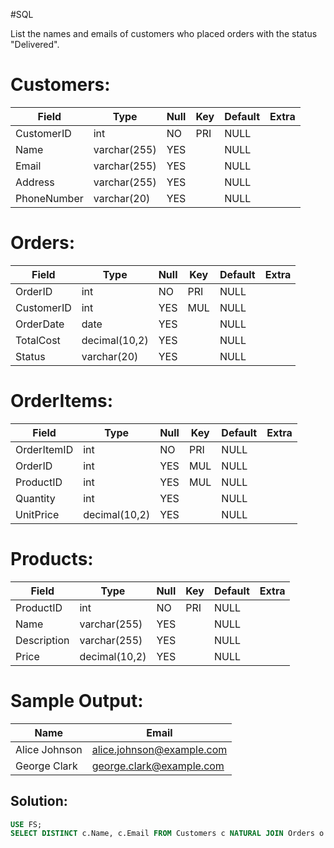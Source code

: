 #SQL 

List the names and emails of customers who placed orders with the status "Delivered".

Customers:
==================

| Field       | Type         | Null | Key | Default | Extra |
| ----------- | ------------ | ---- | --- | ------- | ----- |
| CustomerID  | int          | NO   | PRI | NULL    |       |
| Name        | varchar(255) | YES  |     | NULL    |       |
| Email       | varchar(255) | YES  |     | NULL    |       |
| Address     | varchar(255) | YES  |     | NULL    |       |
| PhoneNumber | varchar(20)  | YES  |     | NULL    |       |

Orders:
=======

| Field      | Type          | Null | Key | Default | Extra |
| ---------- | ------------- | ---- | --- | ------- | ----- |
| OrderID    | int           | NO   | PRI | NULL    |       |
| CustomerID | int           | YES  | MUL | NULL    |       |
| OrderDate  | date          | YES  |     | NULL    |       |
| TotalCost  | decimal(10,2) | YES  |     | NULL    |       |
| Status     | varchar(20)   | YES  |     | NULL    |       |

OrderItems:
============

| Field       | Type          | Null | Key | Default | Extra |
| ----------- | ------------- | ---- | --- | ------- | ----- |
| OrderItemID | int           | NO   | PRI | NULL    |       |
| OrderID     | int           | YES  | MUL | NULL    |       |
| ProductID   | int           | YES  | MUL | NULL    |       |
| Quantity    | int           | YES  |     | NULL    |       |
| UnitPrice   | decimal(10,2) | YES  |     | NULL    |       |

Products:
=========

| Field       | Type          | Null | Key | Default | Extra |
| ----------- | ------------- | ---- | --- | ------- | ----- |
| ProductID   | int           | NO   | PRI | NULL    |       |
| Name        | varchar(255)  | YES  |     | NULL    |       |
| Description | varchar(255)  | YES  |     | NULL    |       |
| Price       | decimal(10,2) | YES  |     | NULL    |       |

Sample Output:
==============

| Name          | Email                     |
| ------------- | ------------------------- |
| Alice Johnson | alice.johnson@example.com |
| George Clark  | george.clark@example.com  | 

## Solution:

```sql
USE FS;
SELECT DISTINCT c.Name, c.Email FROM Customers c NATURAL JOIN Orders o WHERE o.Status = "Delivered";
```